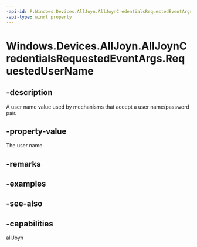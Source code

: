 ----api-id: P:Windows.Devices.AllJoyn.AllJoynCredentialsRequestedEventArgs.RequestedUserName
-api-type: winrt property
---<!-- Property syntaxpublic string RequestedUserName { get; }--># Windows.Devices.AllJoyn.AllJoynCredentialsRequestedEventArgs.RequestedUserName## -descriptionA user name value used by mechanisms that accept a user name/password pair.## -property-valueThe user name.## -remarks## -examples## -see-also## -capabilitiesallJoyn